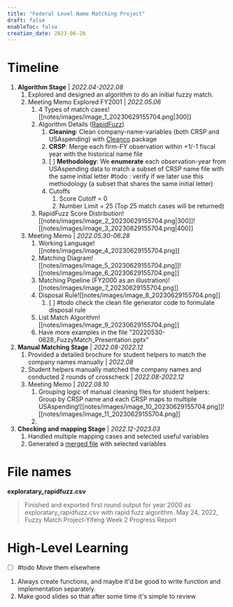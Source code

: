 ```yaml
---
title: "Federal Level Name Matching Project"
draft: false
enableToc: false
creation_date: 2023-06-28
---
```

# Timeline
1. **Algorithm Stage** | *2022.04-2022.08*
	1. Explored and designed an algorithm to do an initial fuzzy match.
	2. Meeting Memo Explored FY2001 | *2022.05.06*
		1. 4 Types of match cases![[notes/images/image_1_20230629155704.png|300]]
		2. Algorithm Details ([RapidFuzz](https://pypi.org/project/rapidfuzz/))
			1. **Cleaning**: Clean company-name-variables (both CRSP and USAspending) with [Cleanco](https://pypi.org/project/cleanco/) package
			2. **CRSP**: Merge each firm-FY observation within +1/-1 fiscal year with the historical name file
			3. [ ] **Methodology**: We **enumerate** each observation-year from USAspending data to match a subset of CRSP name file with the same initial letter #todo : verify if we later use this methodology (a subset that shares the same initial letter)
			4. Cutoffs
				1. Score Cutoff = 0
				2. Number Limit = 25 (Top 25 match cases will be returned)
		3. RapidFuzz Score Distribution![[notes/images/image_2_20230629155704.png|300]]![[notes/images/image_3_20230629155704.png|400]]
	3. Meeting Memo | *2022.05.30-06.28*
		1. Working Language![[notes/images/image_4_20230629155704.png]]
		2. Matching Diagram![[notes/images/image_5_20230629155704.png]]![[notes/images/image_6_20230629155704.png]]
		3. Matching Pipeline (FY2000 as an illustration)![[notes/images/image_7_20230629155704.png]]
		4. Disposal Rule![[notes/images/image_8_20230629155704.png]]
			1. [ ] #todo check the clean file generator code to formulate disposal rule
		5. List Match Algorithm![[notes/images/image_9_20230629155704.png]]
		6. Have more examples in the file "20220530-0628_FuzzyMatch_Presentation.pptx"
2. **Manual Matching Stage** | *2022.08-2022.12*
	1. Provided a detailed brochure for student helpers to match the company names manually | *2022.08* 
	1. Student helpers manually matched the company names and conducted 2 rounds of crosscheck | *2022.08-2022.12*
	2. Meeting Memo | *2022.08.10*
		1. Grouping logic of manual cleaning files for student helpers: Group by CRSP name and each CRSP maps to multiple USAspending![[notes/images/image_10_20230629155704.png]]![[notes/images/image_11_20230629155704.png]]
		2. 
3. **Checking and mapping Stage** | *2022.12-2023.03*
	1. Handled multiple mapping cases and selected useful variables
	2. Generated a [merged file](https://drive.google.com/drive/folders/0B6mr-vLPsBgwfm9JeXNDZ3k2dWJhMjhEcExGNGRkWHhGMThtSWFZMy1wU0cybzdtclJrV2c?resourcekey=0-UHb7-q10NrZihG-6L_v5PQ&usp=drive_link) with selected variables

# File names
**exploratary_rapidfuzz.csv**
> Finished and exported first round output for year 2000 as exploratary_rapidfuzz.csv with rapid fuzz algorithm.
> May 24, 2022, Fuzzy Match Project-Yifeng Week 2 Progress Report



# High-Level Learning 
- [ ] #todo Move them elsewhere
1. Always create functions, and maybe it'd be good to write function and implementation separately.
2. Make good slides so that after some time it's simple to review

